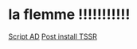 # la flemme !!!!!!!!!!!

[Script AD](https://github.com/Nadiuxm/TSSR)
[Post install TSSR](https://github.com/Nadiuxm/tssr-linux-debian-post-install)
